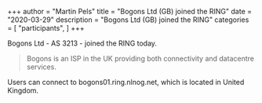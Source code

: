 +++
author = "Martin Pels"
title = "Bogons Ltd (GB) joined the RING"
date = "2020-03-29"
description = "Bogons Ltd (GB) joined the RING"
categories = [
    "participants",
]
+++

Bogons Ltd - AS 3213 - joined the RING today.

> Bogons is an ISP in the UK providing both connectivity and datacentre services.

Users can connect to bogons01.ring.nlnog.net, which is located in United Kingdom.

